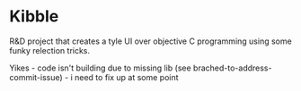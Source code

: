 # Kibble

R&D project that creates a tyle UI over objective C programming using some funky relection tricks.

Yikes - code isn't building due to missing lib (see brached-to-address-commit-issue) - i need to fix up at some point
